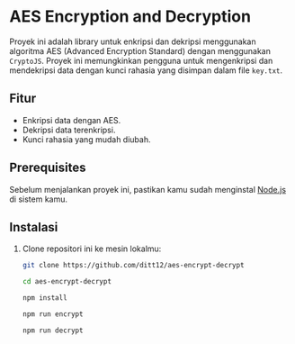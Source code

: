 # AES Encryption and Decryption

Proyek ini adalah library untuk enkripsi dan dekripsi menggunakan algoritma AES (Advanced Encryption Standard) dengan menggunakan `CryptoJS`. Proyek ini memungkinkan pengguna untuk mengenkripsi dan mendekripsi data dengan kunci rahasia yang disimpan dalam file `key.txt`.

## Fitur

- Enkripsi data dengan AES.
- Dekripsi data terenkripsi.
- Kunci rahasia yang mudah diubah.

## Prerequisites

Sebelum menjalankan proyek ini, pastikan kamu sudah menginstal [Node.js](https://nodejs.org/) di sistem kamu.

## Instalasi

1. Clone repositori ini ke mesin lokalmu:

   ```bash
   git clone https://github.com/ditt12/aes-encrypt-decrypt
   ```
   ```bash
   cd aes-encrypt-decrypt
   ```
   ```bash
   npm install
   ```
   ```bash
   npm run encrypt
   ```
   ```bash
   npm run decrypt
